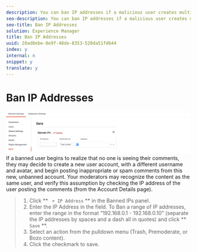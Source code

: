 ```yaml
---
description: You can ban IP addresses if a malicious user creates multiple accounts from the same IP address.
seo-description: You can ban IP addresses if a malicious user creates multiple accounts from the same IP address.
seo-title: Ban IP Addresses
solution: Experience Manager
title: Ban IP Addresses
uuid: 28ad8ebe-8e9f-48de-8353-520da51fd644
index: y
internal: n
snippet: y
translate: y
---
```


# Ban IP Addresses

 ![](images/Bans-1024x239.png) If a banned user begins to realize that no one is seeing their comments, they may decide to create a new user account, with a different username and avatar, and begin posting inappropriate or spam comments from this new, unbanned account. Your moderators may recognize the content as the same user, and verify this assumption by checking the IP address of the user posting the comments (from the Account Details page).

>1. Click ** ` + IP Address` ** in the Banned IPs panel.
>1. Enter the IP Address in the field. To Ban a range of IP addresses, enter the range in the format “192.168.0.1 - 192.168.0.10” (separate the IP addresses by spaces and a dash all in quotes) and click ** ` Save` **.
>1. Select an action from the pulldown menu (Trash, Premoderate, or Bozo content).
>1. Click the checkmark to save.
